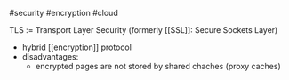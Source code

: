 #security #encryption #cloud 

TLS := Transport Layer Security (formerly [[SSL]]: Secure Sockets Layer)
- hybrid [[encryption]] protocol
- disadvantages:
	- encrypted pages are not stored by shared chaches (proxy caches)